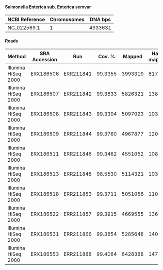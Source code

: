 #### Salmonella Enterica sub. Enterica serovar 

| NCBI Reference | Chromosomes | DNA bps |
|----------------|-------------|---------|
| NC_022569.1    |           1 | 4933631 |

#### Reads

|        Method       | SRA Accession |    Run    |  Cov. % |  Mapped | Half-mapped | Unmapped | Length | Paired? | SNPs |
|---------------------|---------------|-----------|---------|---------|-------------|----------|--------|---------|------|
| Illumina HiSeq 2000 | ERX186506     | ERR211841 | 99.3355 | 3993319 |        8170 |    72222 |    100 | Y       |   48 |
| Illumina HiSeq 2000 | ERX186507     | ERR211842 | 99.3833 | 5826321 |       13824 |   158880 |    100 | Y       |   59 |
| Illumina HiSeq 2000 | ERX186508     | ERR211843 | 99.3304 | 5097023 |       10348 |    99014 |    100 | Y       |   48 |
| Illumina HiSeq 2000 | ERX186509     | ERR211844 | 99.3760 | 4967877 |       12098 |    92924 |    100 | Y       |   48 |
| Illumina HiSeq 2000 | ERX186511     | ERR211846 | 99.3462 | 4551052 |       10882 |   408870 |    100 | Y       |   77 |
| Illumina HiSeq 2000 | ERX186513     | ERR211848 | 98.5530 | 5114321 |       10375 |    74424 |    100 | Y       |  113 |
| Illumina HiSeq 2000 | ERX186518     | ERR211853 | 99.3711 | 5051056 |       11060 |    91850 |    100 | Y       |   46 |
| Illumina HiSeq 2000 | ERX186522     | ERR211857 | 99.3915 | 4669555 |       13642 |   436164 |    100 | Y       |   66 |
| Illumina HiSeq 2000 | ERX186531     | ERR211866 | 99.3854 | 5285648 |       14081 |   331002 |    100 | Y       |   56 |
| Illumina HiSeq 2000 | ERX186553     | ERR211888 | 99.4064 | 6428388 |       14750 |   111862 |    100 | Y       |   60 |
